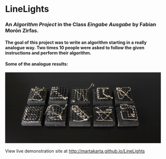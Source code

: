 # LineLights
###  An *Algorithm Project* in the Class *Eingabe Ausgabe* by Fabian Morón Zirfas. 
#### The goal of this project was to write an algorithm starting in a really analogue way. Two times 10 people were asked to follow the given instructions and perform their algorithm.

#### Some of the analogue results:

<img src="https://raw.githubusercontent.com/martakarta/LineLights/master/IMG_4503.JPG"/>


View live demonstration site at http://martakarta.github.io/LineLights
